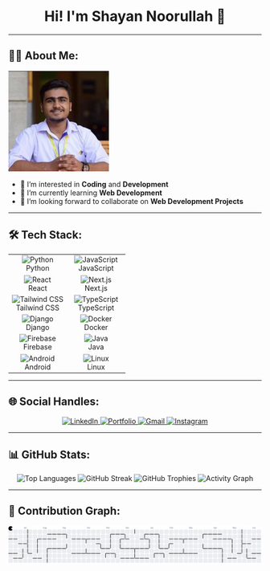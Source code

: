 <h1 align="center">Hi! I'm Shayan Noorullah 👋</h1>

---

## 🧑‍💻 About Me:

<div align="left">
  <img height="200" src="https://github.com/ShayanNoorullah/ShayanNoorullah/blob/main/SHAYAN%20NOORULLAH.jpg" alt="Shayan Noorullah" />
</div>

- 👀 I’m interested in **Coding** and **Development**  
- 🌱 I’m currently learning **Web Development**  
- 🤝 I’m looking forward to collaborate on **Web Development Projects**

---

## 🛠️ Tech Stack:

<table>
  <tr>
    <td align="center" width="50%">
      <img src="https://cdn.jsdelivr.net/gh/devicons/devicon/icons/python/python-original.svg" height="40" alt="Python" />
      <br />Python
    </td>
    <td align="center" width="50%">
      <img src="https://cdn.jsdelivr.net/gh/devicons/devicon/icons/javascript/javascript-original.svg" height="40" alt="JavaScript" />
      <br />JavaScript
    </td>
  </tr>
  <tr>
    <td align="center">
      <img src="https://cdn.jsdelivr.net/gh/devicons/devicon/icons/react/react-original.svg" height="40" alt="React" />
      <br />React
    </td>
    <td align="center">
      <img src="https://cdn.jsdelivr.net/gh/devicons/devicon/icons/nextjs/nextjs-original.svg" height="40" alt="Next.js" />
      <br />Next.js
    </td>
  </tr>
  <tr>
    <td align="center">
      <img src="https://skillicons.dev/icons?i=tailwind" height="40" alt="Tailwind CSS" />
      <br />Tailwind CSS
    </td>
    <td align="center">
      <img src="https://cdn.jsdelivr.net/gh/devicons/devicon/icons/typescript/typescript-original.svg" height="40" alt="TypeScript" />
      <br />TypeScript
    </td>
  </tr>
  <tr>
    <td align="center">
      <img src="https://cdn.jsdelivr.net/gh/devicons/devicon/icons/django/django-plain.svg" height="40" alt="Django" />
      <br />Django
    </td>
    <td align="center">
      <img src="https://cdn.jsdelivr.net/gh/devicons/devicon/icons/docker/docker-original.svg" height="40" alt="Docker" />
      <br />Docker
    </td>
  </tr>
  <tr>
    <td align="center">
      <img src="https://cdn.jsdelivr.net/gh/devicons/devicon/icons/firebase/firebase-plain.svg" height="40" alt="Firebase" />
      <br />Firebase
    </td>
    <td align="center">
      <img src="https://cdn.jsdelivr.net/gh/devicons/devicon/icons/java/java-original.svg" height="40" alt="Java" />
      <br />Java
    </td>
  </tr>
  <tr>
    <td align="center">
      <img src="https://cdn.jsdelivr.net/gh/devicons/devicon/icons/android/android-original.svg" height="40" alt="Android" />
      <br />Android
    </td>
    <td align="center">
      <img src="https://cdn.jsdelivr.net/gh/devicons/devicon/icons/linux/linux-original.svg" height="40" alt="Linux" />
      <br />Linux
    </td>
  </tr>
</table>


---

## 🌐 Social Handles:

<div align="center">
  <a href="https://pk.linkedin.com/in/shayan-noorullah-b2941a1a0" target="_blank">
    <img src="https://img.shields.io/badge/LinkedIn-0077B5?style=for-the-badge&logo=linkedin&logoColor=white" alt="LinkedIn" />
  </a>
  <a href="https://portfolio-1ko6emnwf-shayan-noorullahs-projects.vercel.app/" target="_blank">
    <img src="https://img.shields.io/badge/Portfolio-0077B5?style=for-the-badge&logo=vercel&logoColor=white" alt="Portfolio" />
  </a>
  <a href="mailto:contact.shayannoorullah@gmail.com" target="_blank">
    <img src="https://img.shields.io/badge/Gmail-D14836?style=for-the-badge&logo=gmail&logoColor=white" alt="Gmail" />
  </a>
  <a href="https://www.instagram.com/shayan.noorullah/" target="_blank">
    <img src="https://img.shields.io/badge/Instagram-E4405F?style=for-the-badge&logo=instagram&logoColor=white" alt="Instagram" />
  </a>
</div>

---

## 📊 GitHub Stats:

<div align="center">
  <img src="https://github-readme-stats.vercel.app/api/top-langs?username=ShayanNoorullah&layout=compact&langs_count=10&theme=dark" height="150" alt="Top Languages" />
  <img src="https://streak-stats.demolab.com?user=ShayanNoorullah&theme=dark&hide_border=false" height="150" alt="GitHub Streak" />
  <img src="https://github-profile-trophy.vercel.app/?username=ShayanNoorullah&theme=discord&row=1&margin-w=10&margin-h=10" height="150" alt="GitHub Trophies" />
  <img src="https://github-readme-activity-graph.vercel.app/graph?username=ShayanNoorullah&theme=react-dark&area=true&hide_border=false&radius=16" height="300" alt="Activity Graph" />
</div>

---

## 👾 Contribution Graph:

<picture>
  <source media="(prefers-color-scheme: dark)" srcset="https://raw.githubusercontent.com/ShayanNoorullah/ShayanNoorullah/output/pacman-contribution-graph-dark.svg" />
  <source media="(prefers-color-scheme: light)" srcset="https://raw.githubusercontent.com/ShayanNoorullah/ShayanNoorullah/output/pacman-contribution-graph.svg" />
  <img src="https://raw.githubusercontent.com/ShayanNoorullah/ShayanNoorullah/output/pacman-contribution-graph.svg" alt="Pacman Contribution Graph" />
</picture>
